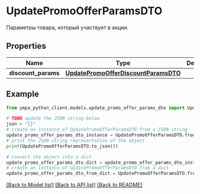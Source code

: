 # UpdatePromoOfferParamsDTO

Параметры товара, который участвует в акции.

## Properties

Name | Type | Description | Notes
------------ | ------------- | ------------- | -------------
**discount_params** | [**UpdatePromoOfferDiscountParamsDTO**](UpdatePromoOfferDiscountParamsDTO.md) |  | [optional] 

## Example

```python
from ympa_python_client.models.update_promo_offer_params_dto import UpdatePromoOfferParamsDTO

# TODO update the JSON string below
json = "{}"
# create an instance of UpdatePromoOfferParamsDTO from a JSON string
update_promo_offer_params_dto_instance = UpdatePromoOfferParamsDTO.from_json(json)
# print the JSON string representation of the object
print(UpdatePromoOfferParamsDTO.to_json())

# convert the object into a dict
update_promo_offer_params_dto_dict = update_promo_offer_params_dto_instance.to_dict()
# create an instance of UpdatePromoOfferParamsDTO from a dict
update_promo_offer_params_dto_from_dict = UpdatePromoOfferParamsDTO.from_dict(update_promo_offer_params_dto_dict)
```
[[Back to Model list]](../README.md#documentation-for-models) [[Back to API list]](../README.md#documentation-for-api-endpoints) [[Back to README]](../README.md)


